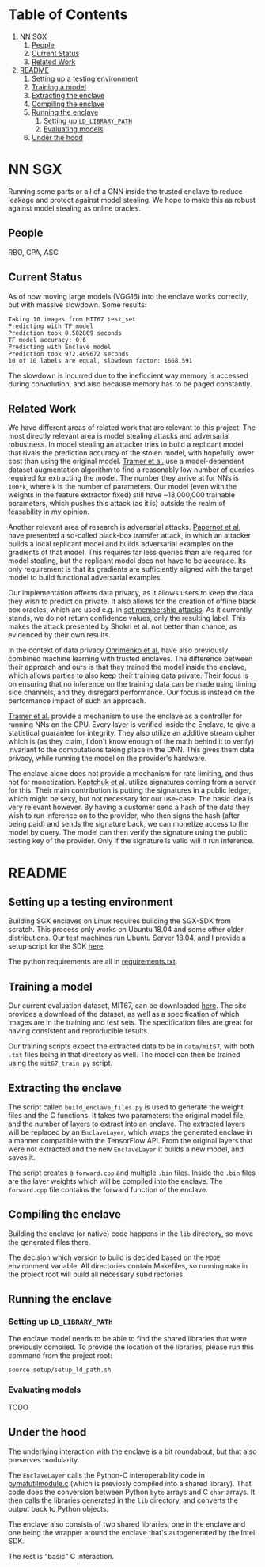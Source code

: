 
# Table of Contents

1.  [NN SGX](#orgdf0a29e)
    1.  [People](#org41671f1)
    2.  [Current Status](#orgf14717f)
    3.  [Related Work](#orgf8c6445)
2.  [README](#org217d7cf)
    1.  [Setting up a testing environment](#orgf3292d4)
    2.  [Training a model](#org0514bbd)
    3.  [Extracting the enclave](#org04b99e6)
    4.  [Compiling the enclave](#org5b9c65d)
    5.  [Running the enclave](#org0f7a51e)
        1.  [Setting up `LD_LIBRARY_PATH`](#org7c4798a)
        2.  [Evaluating models](#org3df8e4c)
    6.  [Under the hood](#org0090cbb)


<a id="orgdf0a29e"></a>

# NN SGX

Running some parts or all of a CNN inside the trusted enclave to reduce leakage and protect against model stealing.
We hope to make this as robust against model stealing as online oracles.


<a id="org41671f1"></a>

## People

RBO, CPA, ASC


<a id="orgf14717f"></a>

## Current Status

As of now moving large models (VGG16) into the enclave works correctly, but with massive slowdown.
Some results:

    Taking 10 images from MIT67 test_set
    Predicting with TF model
    Prediction took 0.582809 seconds
    TF model accuracy: 0.6
    Predicting with Enclave model
    Prediction took 972.469672 seconds
    10 of 10 labels are equal, slowdown factor: 1668.591

The slowdown is incurred due to the ineficcient way memory is accessed during convolution, and also because memory has to be paged constantly.


<a id="orgf8c6445"></a>

## Related Work

We have different areas of related work that are relevant to this project.
The most directly relevant area is model stealing attacks and adversarial robustness.
In model stealing an attacker tries to build a replicant model that rivals the prediction accuracy of the stolen model, with hopefully lower cost than using the original model.
[Tramer et al.](related_work/tramer16stealing.pdf) use a model-dependent dataset augmentation algorithm to find a reasonably low number of queries required for extracting the model.
The number they arrive at for NNs is `100*k`, where `k` is the number of parameters.
Our model (even with the weights in the feature extractor fixed) still have ~18,000,000 trainable parameters, which pushes this attack (as it is) outside the realm of feasability in my opinion.

Another relevant area of research is adversarial attacks.
[Papernot et al.](related_work/papernot17practical.pdf) have presented a so-called black-box transfer attack, in which an attacker builds a local replicant model and builds adversarial examples on the gradients of that model.
This requires far less queries than are required for model stealing, but the replicant model does not have to be accurace.
Its only requirement is that its gradients are sufficiently aligned with the target model to build functional adversarial examples.

Our implementation affects data privacy, as it allows users to keep the data they wish to predict on private.
It also allows for the creation of offline black box oracles, which are used e.g. in [set membership attacks](related_work/shokri17membership.pdf).
As it currently stands, we do not return confidence values, only the resulting label.
This makes the attack presented by Shokri et al. not better than chance, as evidenced by their own results.

In the context of data privacy [Ohrimenko et al.](related_work/ohrimenko16enclave.pdf) have also previously combined machine learning with trusted enclaves.
The difference between their approach and ours is that they trained the model inside the enclave, which allows parties to also keep their training data private.
Their focus is on ensuring that no inference on the training data can be made using timing side channels, and they disregard performance.
Our focus is instead on the performance impact of such an approach.

[Tramer et al.](related_work/tramer19slalom.pdf) provide a mechanism to use the enclave as a controller for running NNs on the GPU.
Every layer is verified inside the Enclave, to give a statistical guarantee for integrity.
They also utilize an additive stream cipher which is (as they claim, I don't know enough of the math behind it to verify) invariant to the computations taking place in the DNN.
This gives them data privacy, while running the model on the provider's hardware.

The enclave alone does not provide a mechanism for rate limiting, and thus not for monetization.
[Kaptchuk et al.](related_work/kaptchuk2019state.pdf) utilize signatures coming from a server for this.
Their main contribution is putting the signatures in a public ledger, which might be sexy, but not necessary for our use-case.
The basic idea is very relevant however.
By having a customer send a hash of the data they wish to run inference on to the provider, who then signs the hash (after being paid) and sends the signature back, we can monetize access to the model by query.
The model can then verify the signature using the public testing key of the provider.
Only if the signature is valid will it run inference.


<a id="org217d7cf"></a>

# README


<a id="orgf3292d4"></a>

## Setting up a testing environment

Building SGX enclaves on Linux requires building the SGX-SDK from scratch.
This process only works on Ubuntu 18.04 and some other older distributions.
Our test machines run Ubuntu Server 18.04, and I provide a setup script for the SDK [here](setup/setup_sgx_machine.sh).

The python requirements are all in [requirements.txt](requirements.txt).


<a id="org0514bbd"></a>

## Training a model

Our current evaluation dataset, MIT67, can be downloaded [here](http://web.mit.edu/torralba/www/indoor.html).
The site provides a download of the dataset, as well as a specification of which images are in the training and test sets.
The specification files are great for having consistent and reproducible results.

Our training scripts expect the extracted data to be in `data/mit67`, with both `.txt` files being in that directory as well.
The model can then be trained using the `mit67_train.py` script.


<a id="org04b99e6"></a>

## Extracting the enclave

The script called `build_enclave_files.py` is used to generate the weight files and the C functions.
It takes two parameters: the original model file, and the number of layers to extract into an enclave.
The extracted layers will be replaced by an `EnclaveLayer`, which wraps the generated enclave in a manner compatible with the TensorFlow API.
From the original layers that were not extracted and the new `EnclaveLayer` it builds a new model, and saves it.

The script creates a `forward.cpp` and multiple `.bin` files.
Inside the `.bin` files are the layer weights which will be compiled into the enclave.
The `forward.cpp` file contains the forward function of the enclave.


<a id="org5b9c65d"></a>

## Compiling the enclave

Building the enclave (or native) code happens in the `lib` directory, so move the generated files there.

The decision which version to build is decided based on the `MODE` environment variable.
All directories contain Makefiles, so running `make` in the project root will build all necessary subdirectories.


<a id="org0f7a51e"></a>

## Running the enclave


<a id="org7c4798a"></a>

### Setting up `LD_LIBRARY_PATH`

The enclave model needs to be able to find the shared libraries that were previously compiled.
To provide the location of the libraries, please run this command from the project root:

    source setup/setup_ld_path.sh


<a id="org3df8e4c"></a>

### Evaluating models

TODO


<a id="org0090cbb"></a>

## Under the hood

The underlying interaction with the enclave is a bit roundabout, but that also preserves modularity.

The `EnclaveLayer` calls the Python-C interoperability code in [pymatutilmodule.c](interop/pymatutilmodule.c) (which is previosly compiled into a shared library).
That code does the conversion between Python `byte` arrays and C `char` arrays.
It then calls the libraries generated in the `lib` directory, and converts the output back to Python objects.

The enclave also consists of two shared libraries, one in the enclave and one being the wrapper around the enclave that's autogenerated by the Intel SDK.

The rest is "basic" C interaction.

